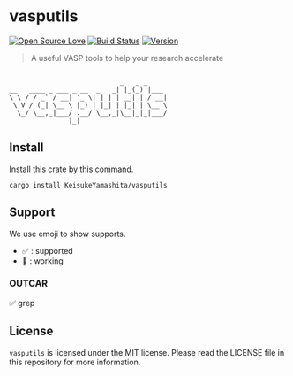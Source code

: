# vasputils

[![Open Source Love](https://badges.frapsoft.com/os/v1/open-source.svg?v=103)](https://github.com/ellerbrock/open-source-badges/)
[![Build Status](https://travis-ci.com/KeisukeYamashita/vasp-utils.svg?branch=master)](https://travis-ci.com/KeisukeYamashita/vasp-utils)
[![Version](https://img.shields.io/badge/version-v0.0.1-red.svg)](https://img.shields.io/badge/version-v0.0.1-red.svg)

> A useful VASP tools to help your research accelerate

```

                            _   _ _
__   ____ _ ___ _ __  _   _| |_(_) |___
\ \ / / _` / __| '_ \| | | | __| | / __|
 \ V / (_| \__ \ |_) | |_| | |_| | \__ \
  \_/ \__,_|___/ .__/ \__,_|\__|_|_|___/
               |_|
```

## Install

Install this crate by this command.

```
cargo install KeisukeYamashita/vasputils
```

## Support

We use emoji to show supports.

-  ✅ : supported
-  🚧 : working

### OUTCAR

✅ grep

## License

`vasputils` is licensed under the MIT license. Please read the LICENSE file in this repository for more information.